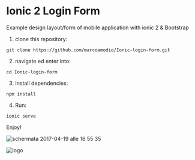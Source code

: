 # Ionic 2 Login Form

Example design layout/form of mobile application with ionic 2 & Bootstrap

1. clone this repository: 
```
git clone https://github.com/marcoamodio/Ionic-login-form.git
```

2. navigate ed enter into:
```
cd Ionic-login-form
```

3. Install dependencies:
```
npm install
```

4. Run:
```
ionic serve 
```

Enjoy!

![schermata 2017-04-19 alle 16 55 35](https://cloud.githubusercontent.com/assets/8478963/25186935/eb3e3512-2521-11e7-8e50-51e7c1d1c402.png)

![logo](https://cloud.githubusercontent.com/assets/8478963/25186168/b087ea0a-251f-11e7-9fcd-ac64da9b34ea.jpg)

